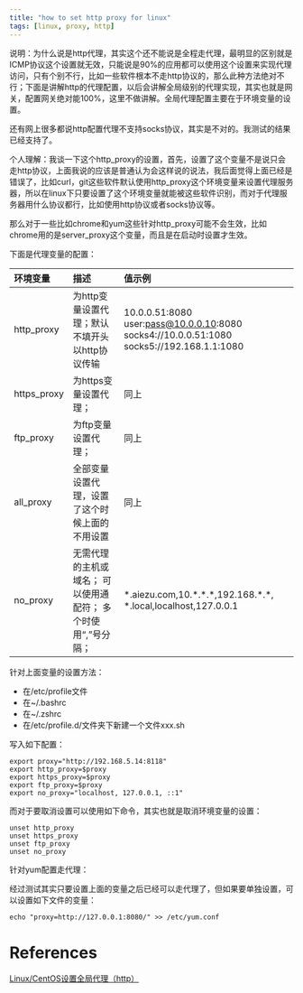 ```yaml
---
title: "how to set http proxy for linux"
tags: [linux, proxy, http]
---
```


说明：为什么说是http代理，其实这个还不能说是全程走代理，最明显的区别就是ICMP协议这个设置就无效，只能说是90%的应用都可以使用这个设置来实现代理访问，只有个别不行，比如一些软件根本不走http协议的，那么此种方法绝对不行；下面是讲解http的代理配置，以后会讲解全局级别的代理实现，其实也就是网关，配置网关绝对能100%，这里不做讲解。全局代理配置主要在于环境变量的设置。

还有网上很多都说http配置代理不支持socks协议，其实是不对的。我测试的结果已经支持了。

个人理解：我谈一下这个http\_proxy的设置，首先，设置了这个变量不是说只会走http协议，上面我说的应该是普通认为会这样说的说法，我后面觉得上面已经是错误了，比如curl，git这些软件默认使用http\_proxy这个环境变量来设置代理服务器，所以在linux下只要设置了这个环境变量就能被这些软件识别，而对于代理服务器用什么协议都行，比如使用http协议或者socks协议等。

那么对于一些比如chrome和yum这些针对http\_proxy可能不会生效，比如chrome用的是server\_proxy这个变量，而且是在启动时设置才生效。

下面是代理变量的配置：

| 环境变量 | 描述 | 值示例 |
| :--- | :--- | :--- |
| http\_proxy | 为http变量设置代理；默认不填开头以http协议传输 | 10.0.0.51:8080 user:pass@10.0.0.10:8080 socks4://10.0.0.51:1080 socks5://192.168.1.1:1080 |
| https\_proxy | 为https变量设置代理； | 同上 |
| ftp\_proxy | 为ftp变量设置代理； | 同上 |
| all\_proxy | 全部变量设置代理，设置了这个时候上面的不用设置 | 同上 |
| no\_proxy | 无需代理的主机或域名； 可以使用通配符； 多个时使用“,”号分隔； | \*.aiezu.com,10.\*.\*.\*,192.168.\*.\*, \*.local,localhost,127.0.0.1  |

针对上面变量的设置方法：

* 在/etc/profile文件
* 在~/.bashrc
* 在~/.zshrc
* 在/etc/profile.d/文件夹下新建一个文件xxx.sh

写入如下配置：

```text
export proxy="http://192.168.5.14:8118"
export http_proxy=$proxy
export https_proxy=$proxy
export ftp_proxy=$proxy
export no_proxy="localhost, 127.0.0.1, ::1"
```

而对于要取消设置可以使用如下命令，其实也就是取消环境变量的设置：

```text
unset http_proxy
unset https_proxy
unset ftp_proxy
unset no_proxy
```

针对yum配置走代理：

经过测试其实只要设置上面的变量之后已经可以走代理了，但如果要单独设置，可以设置如下文件的变量：

```text
echo "proxy=http://127.0.0.1:8080/" >> /etc/yum.conf
```

# References

[Linux/CentOS设置全局代理（http）](https://www.cnblogs.com/EasonJim/p/9826681.html)

